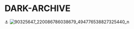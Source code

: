 # DARK-ARCHIVE
⚓
![90325647_220086786038679_494776538827325440_n](https://github.com/user-attachments/assets/5126ce86-08e1-4636-8a45-09cbd2271658)

